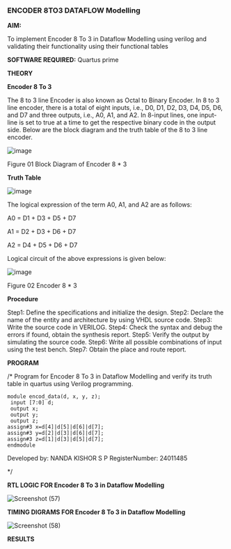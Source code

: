 ### ENCODER 8TO3 DATAFLOW Modelling

**AIM:**

To implement  Encoder 8 To 3 in Dataflow Modelling using verilog and validating their functionality using their functional tables

**SOFTWARE REQUIRED:** Quartus prime

**THEORY**

**Encoder 8 To 3**

The 8 to 3 line Encoder is also known as Octal to Binary Encoder. In 8 to 3 line encoder, there is a total of eight inputs, i.e., D0, D1, D2, D3, D4, D5, D6, and D7 and three outputs, i.e., A0, A1, and A2. In 8-input lines, one input-line is set to true at a time to get the respective binary code in the output side. Below are the block diagram and the truth table of the 8 to 3 line encoder.

![image](https://github.com/naavaneetha/ENCODER8TO3DATAFLOW/assets/154305477/0bc242c1-eb9e-4c47-afe5-30428470efc3)

Figure 01  Block Diagram of Encoder 8 * 3

**Truth Table**

![image](https://github.com/naavaneetha/ENCODER8TO3DATAFLOW/assets/154305477/35496b14-ae6e-4cd1-9abd-d6736b576575)

The logical expression of the term A0, A1, and A2 are as follows:

A0 = D1 + D3 + D5 + D7

A1 = D2 + D3 + D6 + D7

A2 = D4 + D5 + D6 + D7

Logical circuit of the above expressions is given below:

![image](https://github.com/naavaneetha/ENCODER8TO3DATAFLOW/assets/154305477/95acaee6-c873-4c75-89eb-ef09fb158053)

Figure 02  Encoder 8 * 3

**Procedure**

Step1: Define the specifications and initialize the design.
Step2: Declare the name of the entity and architecture by using VHDL source code.
Step3: Write the source code in VERILOG.
Step4: Check the syntax and debug the errors if found, obtain the synthesis report.
Step5: Verify the output by simulating the source code.
Step6: Write all possible combinations of input using the test bench.
Step7: Obtain the place and route report.

**PROGRAM**

/* Program for Encoder 8 To 3 in Dataflow Modelling and verify its truth table in quartus using Verilog programming. 

```
module encod_data(d, x, y, z);
 input [7:0] d;
 output x;
 output y;
 output z;
assign#3 x=d[4]|d[5]|d[6]|d[7];
assign#3 y=d[2]|d[3]|d[6]|d[7];
assign#3 z=d[1]|d[3]|d[5]|d[7];
endmodule
```

Developed by: NANDA KISHOR S P
RegisterNumber: 24011485

*/

**RTL LOGIC FOR Encoder 8 To 3 in Dataflow Modelling**

![Screenshot (57)](https://github.com/user-attachments/assets/d8ddbb13-4c54-409c-889e-7f7839340498)


**TIMING DIGRAMS FOR Encoder 8 To 3 in Dataflow Modelling**

![Screenshot (58)](https://github.com/user-attachments/assets/e39ae0a4-8142-47e1-ac03-629197f7729c)


**RESULTS**




